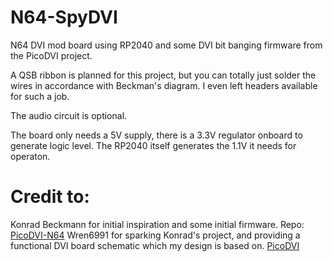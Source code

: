 # N64-SpyDVI
N64 DVI mod board using RP2040 and some DVI bit banging firmware from the PicoDVI project.

A QSB ribbon is planned for this project, but you can totally just solder the wires in accordance with Beckman's diagram. I even left headers available for such a job.

The audio circuit is optional. 

The board only needs a 5V supply, there is a 3.3V regulator onboard to generate logic level. The RP2040 itself generates the 1.1V it needs for operaton.

# Credit to:
Konrad Beckmann for initial inspiration and some initial firmware. Repo: [PicoDVI-N64](https://github.com/kbeckmann/PicoDVI-N64)
Wren6991 for sparking Konrad's project, and providing a functional DVI board schematic which my design is based on. [PicoDVI](https://github.com/Wren6991/PicoDVI)
